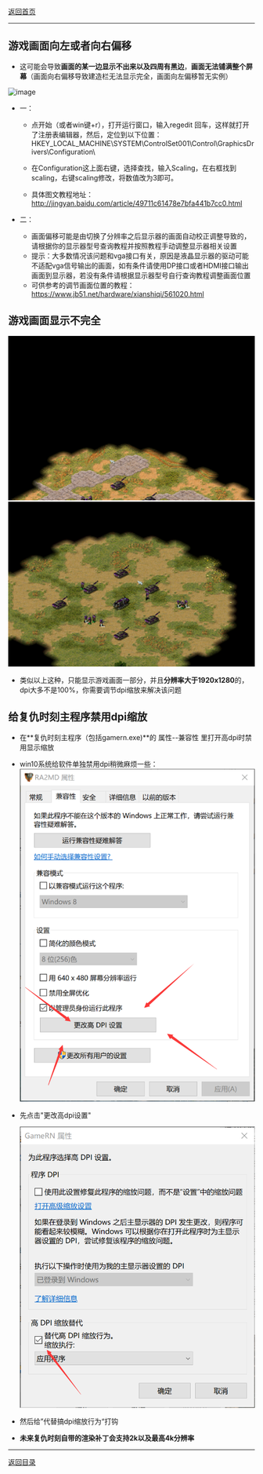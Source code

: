 [返回首页](./Home.md)

***


## 游戏画面向左或者向右偏移

- 这可能会导致**画面的某一边显示不出来以及四周有黑边**，**画面无法铺满整个屏幕**（画面向右偏移导致建造栏无法显示完全，画面向左偏移暂无实例）

![image](https://user-images.githubusercontent.com/49360196/112751867-c7b82300-9002-11eb-947b-3de51c1b0d60.png)


- 一：

  - 点开始（或者win键+r），打开运行窗口，输入regedit 回车，这样就打开了注册表编辑器，然后，定位到以下位置： HKEY_LOCAL_MACHINE\\SYSTEM\\ControlSet001\\Control\\GraphicsDrivers\\Configuration\\

  - 在Configuration这上面右键，选择查找，输入Scaling，在右框找到scaling，右键scaling修改，将数值改为3即可。

  - 具体图文教程地址：http://jingyan.baidu.com/article/49711c61478e7bfa441b7cc0.html

- 二：

  - 画面偏移可能是由切换了分辨率之后显示器的画面自动校正调整导致的，请根据你的显示器型号查询教程并按照教程手动调整显示器相关设置
  - 提示：大多数情况该问题和vga接口有关，原因是液晶显示器的驱动可能不适配vga信号输出的画面，如有条件请使用DP接口或者HDMI接口输出画面到显示器，若没有条件请根据显示器型号自行查询教程调整画面位置
  - 可供参考的调节画面位置的教程：https://www.jb51.net/hardware/xianshiqi/561020.html


## 游戏画面显示不完全
![](./gso1.png) 
![](./gso2.png)
- 类似以上这种，只能显示游戏画面一部分，并且**分辨率大于1920x1280**的，dpi大多不是100%，你需要调节dpi缩放来解决该问题

## 给复仇时刻主程序禁用dpi缩放

  - 在**复仇时刻主程序（包括gamern.exe)**的 属性--兼容性 里打开高dpi时禁用显示缩放

  - win10系统给软件单独禁用dpi稍微麻烦一些：![](./gso3.png) 
  - 先点击"更改高dpi设置" 


    ![](./gso4.png) 
  
  
  -  然后给”代替搞dpi缩放行为“打钩



- **未来复仇时刻自带的渲染补丁会支持2k以及最高4k分辨率**





***
[返回目录](./常见问题指南.md)
